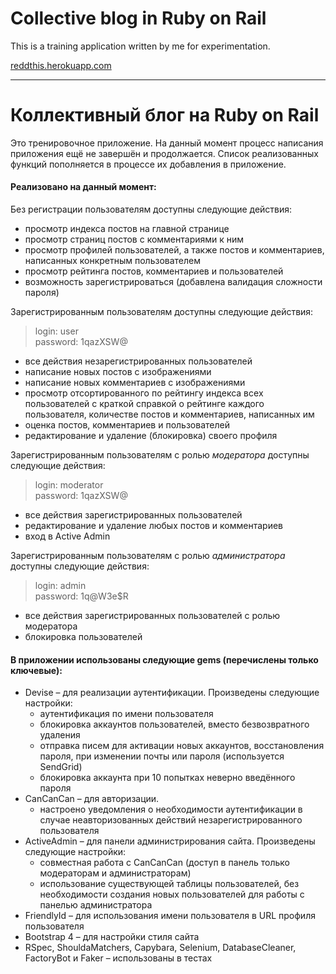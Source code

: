 # Collective blog in Ruby on Rail

This is a training application written by me for experimentation.

[reddthis.herokuapp.com](https://reddthis.herokuapp.com/)
* * *
# Коллективный блог на Ruby on Rail

Это тренировочное приложение. На данный момент процесс написания приложения ещё не завершён и продолжается. Список реализованных функций пополняется в процессе их добавления в приложение.

#### Реализовано на данный момент:

Без регистрации пользователям доступны следующие действия:

* просмотр индекса постов на главной странице
* просмотр страниц постов с комментариями к ним
* просмотр профилей пользователей, а также постов и комментариев, написанных конкретным пользователем
* просмотр рейтинга постов, комментариев и пользователей
* возможность зарегистрироваться (добавлена валидация сложности пароля)

Зарегистрированным пользователям доступны следующие действия:
> login: user     
> password: 1qazXSW@

* все действия незарегистрированных пользователей
* написание новых постов с изображениями
* написание новых комментариев с изображениями
* просмотр отсортированного по рейтингу индекса всех пользователей с краткой справкой о рейтинге каждого пользователя, количестве постов и комментариев, написанных им
* оценка постов, комментариев и пользователей
* редактирование и удаление (блокировка) своего профиля

Зарегистрированным пользователям с ролью *модератора* доступны следующие действия:
> login: moderator     
> password: 1qazXSW@

* все действия зарегистрированных пользователей
* редактирование и удаление любых постов и комментариев
* вход в Active Admin

Зарегистрированным пользователям с ролью *администратора* доступны следующие действия:
> login: admin     
> password: 1q@W3e$R

* все действия зарегистрированных пользователей с ролью модератора
* блокировка пользователей

#### В приложении использованы следующие gems (перечислены только ключевые):

* Devise – для реализации аутентификации. Произведены следующие настройки:
    * аутентификация по имени пользователя
    * блокировка аккаунтов пользователей, вместо безвозвратного удаления
    * отправка писем для активации новых аккаунтов, восстановления пароля, при изменении почты или пароля (используется SendGrid)
    * блокировка аккаунта при 10 попытках неверно введённого пароля
* СanСanСan – для авторизации.
    * настроено уведомления о необходимости аутентификации в случае неавторизованных действий незарегистрированного пользователя
* ActiveAdmin – для панели администрирования сайта. Произведены следующие настройки:
    * совместная работа с CanCanCan (доступ в панель только модераторам и администраторам)
    * использование существующей таблицы пользователей, без необходимости создания новых пользователей для работы с панелью администратора
* FriendlyId – для использования имени пользователя в URL профиля пользователя
* Bootstrap 4 – для настройки стиля сайта
* RSpec, ShouldaMatchers, Capybara, Selenium, DatabaseCleaner, FactoryBot и Faker – использованы в тестах
